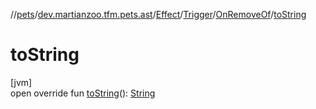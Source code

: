 //[pets](../../../../../index.md)/[dev.martianzoo.tfm.pets.ast](../../../index.md)/[Effect](../../index.md)/[Trigger](../index.md)/[OnRemoveOf](index.md)/[toString](to-string.md)

# toString

[jvm]\
open override fun [toString](to-string.md)(): [String](https://kotlinlang.org/api/latest/jvm/stdlib/kotlin/-string/index.html)
